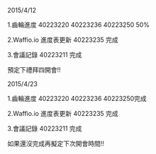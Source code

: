 2015/4/12

1.齒輪進度 40223220  40223236  40223250 50%

2.Waffio.io 進度表更新 40223235 完成

3.會議記錄 40223211 完成

預定下禮拜四開會!!

2015/4/23

1.齒輪進度 40223220  40223236  40223250完成

2.Waffio.io 進度表更新 40223235 完成

3.會議記錄 40223211 完成


如果還沒完成再擬定下次開會時間!!